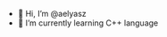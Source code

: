 - 👋 Hi, I’m @aelyasz
- 🌱 I’m currently learning C++ language

<!---
aelyasz/aelyasz is a ✨ special ✨ repository because its `README.md` (this file) appears on your GitHub profile.
You can click the Preview link to take a look at your changes.
--->
